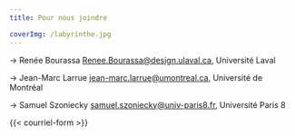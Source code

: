```yaml
---
title: Pour nous joindre

coverImg: /labyrinthe.jpg
---
```


&rarr; Renée Bourassa <Renee.Bourassa@design.ulaval.ca>, Université Laval

&rarr; Jean-Marc Larrue <jean-marc.larrue@umontreal.ca>, Université de Montréal

&rarr; Samuel Szoniecky <samuel.szoniecky@univ-paris8.fr>, Université Paris 8

{{< courriel-form >}}
